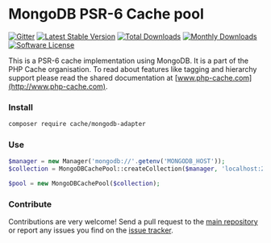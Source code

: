# MongoDB PSR-6 Cache pool 
[![Gitter](https://badges.gitter.im/php-cache/cache.svg)](https://gitter.im/php-cache/cache?utm_source=badge&utm_medium=badge&utm_campaign=pr-badge)
[![Latest Stable Version](https://poser.pugx.org/cache/mongodb-adapter/v/stable)](https://packagist.org/packages/cache/mongodb-adapter)
[![Total Downloads](https://poser.pugx.org/cache/mongodb-adapter/downloads)](https://packagist.org/packages/cache/mongodb-adapter)
[![Monthly Downloads](https://poser.pugx.org/cache/mongodb-adapter/d/monthly.png)](https://packagist.org/packages/cache/mongodb-adapter)
[![Software License](https://img.shields.io/badge/license-MIT-brightgreen.svg?style=flat-square)](LICENSE)

This is a PSR-6 cache implementation using MongoDB. It is a part of the PHP Cache organisation. To read about 
features like tagging and hierarchy support please read the shared documentation at [www.php-cache.com](http://www.php-cache.com). 

### Install

```bash
composer require cache/mongodb-adapter
```

### Use

```php
$manager = new Manager('mongodb://'.getenv('MONGODB_HOST'));
$collection = MongoDBCachePool::createCollection($manager, 'localhost:27017', 'psr6test.cache');

$pool = new MongoDBCachePool($collection);
```

### Contribute

Contributions are very welcome! Send a pull request to the [main repository](https://github.com/php-cache/cache) or 
report any issues you find on the [issue tracker](http://issues.php-cache.com).
